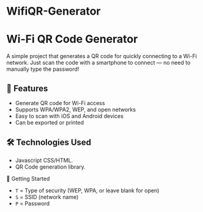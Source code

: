# WifiQR-Generator

# Wi-Fi QR Code Generator

A simple project that generates a QR code for quickly connecting to a Wi-Fi network. Just scan the code with a smartphone to connect — no need to manually type the password!

## 🚀 Features

- Generate QR code for Wi-Fi access
- Supports WPA/WPA2, WEP, and open networks
- Easy to scan with iOS and Android devices
- Can be exported or printed

## 🛠️ Technologies Used

- Javascript CSS/HTML.
- QR Code generation library.

🚀 Getting Started
- `T` = Type of security (WEP, WPA, or leave blank for open)
- `S` = SSID (network name)
- `P` = Password







